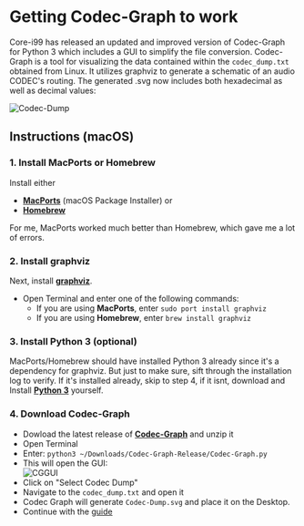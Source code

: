 # Getting Codec-Graph to work
Core-i99 has released an updated and improved version of Codec-Graph for Python 3 which includes a GUI to simplify the file conversion. Codec-Graph is a tool for visualizing the data contained within the `codec_dump.txt` obtained from Linux. It utilizes graphviz to generate a schematic of an audio CODEC's routing. The generated .svg now includes both hexadecimal as well as decimal values:

![Codec-Dump](https://user-images.githubusercontent.com/76865553/213944003-89744984-4df5-473c-8ae5-1b4d948a7d38.svg)

## Instructions (macOS)

### 1. Install MacPorts or Homebrew
Install either 

- [**MacPorts**](https://www.macports.org/install.php) (macOS Package Installer) or 
- [**Homebrew**](https://brew.sh/)

For me, MacPorts worked much better than Homebrew, which gave me a lot of errors.

### 2. Install graphviz
Next, install [**graphviz**](https://graphviz.org/).

- Open Terminal and enter one of the following commands:
	- If you are using **MacPorts**, enter `sudo port install graphviz`
	- If you are using **Homebrew**, enter `brew install graphviz` 

### 3. Install Python 3 (optional)
MacPorts/Homebrew should have installed Python 3 already since it's a dependency for graphviz. But just to make sure, sift through the installation log to verify. If it's installed already, skip to step 4, if it isnt, download and Install [**Python 3**](https://www.python.org/downloads/) yourself.

### 4. Download Codec-Graph
- Dowload the latest release of [**Codec-Graph**](https://github.com/Core-i99/Codec-Graph/releases) and unzip it
- Open Terminal 
- Enter: `python3 ~/Downloads/Codec-Graph-Release/Codec-Graph.py`
- This will open the GUI:</br> ![CGGUI](https://user-images.githubusercontent.com/76865553/213944025-ee8a9f97-e560-47fa-87c4-871324a6d40b.png)
- Click on "Select Codec Dump"
- Navigate to the `codec_dump.txt` and open it
- Codec Graph will generate `Codec-Dump.svg` and place it on the Desktop.
- Continue with the [guide](https://github.com/5T33Z0/AppleALC-Guides/blob/main/AppleALC_Layout-ID/README.md#converting-the-codec-dump)
